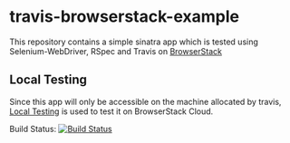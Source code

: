 # travis-browserstack-example

This repository contains a simple sinatra app which is tested using Selenium-WebDriver, RSpec and Travis on [BrowserStack](https://www.browserstack.com/automate)

## Local Testing

Since this app will only be accessible on the machine allocated by travis, [Local Testing](http://www.browserstack.com/local-testing) is used to test it on BrowserStack Cloud.

Build Status:  [![Build Status](https://api.travis-ci.org/9ikhan/travis-browserstack-example.svg?branch=master)](https://travis-ci.org/9ikhan/travis-browserstack-example)
